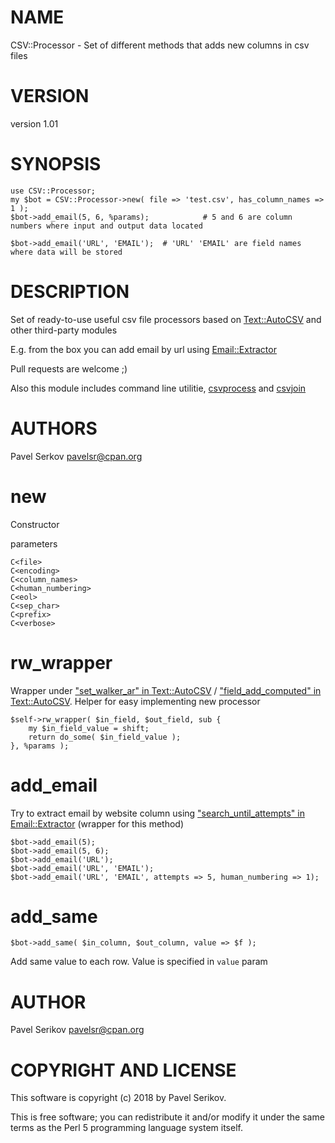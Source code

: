 # NAME

CSV::Processor - Set of different methods that adds new columns in csv files

# VERSION

version 1.01

# SYNOPSIS

    use CSV::Processor;
    my $bot = CSV::Processor->new( file => 'test.csv', has_column_names => 1 );    
    $bot->add_email(5, 6, %params);            # 5 and 6 are column numbers where input and output data located
    
    $bot->add_email('URL', 'EMAIL');  # 'URL' 'EMAIL' are field names where data will be stored

# DESCRIPTION

Set of ready-to-use useful csv file processors based on [Text::AutoCSV](https://metacpan.org/pod/Text::AutoCSV) and other third-party modules

E.g. from the box you can add email by url using [Email::Extractor](https://metacpan.org/pod/Email::Extractor)

Pull requests are welcome ;)

Also this module includes command line utilitie, [csvprocess](https://metacpan.org/pod/csvprocess) and  [csvjoin](https://metacpan.org/pod/csvjoin)

# AUTHORS

Pavel Serkov <pavelsr@cpan.org>

# new

Constructor

parameters

    C<file>
    C<encoding>
    C<column_names>
    C<human_numbering>
    C<eol>
    C<sep_char>
    C<prefix>
    C<verbose>

# rw\_wrapper

Wrapper under ["set\_walker\_ar" in Text::AutoCSV](https://metacpan.org/pod/Text::AutoCSV#set_walker_ar) / ["field\_add\_computed" in Text::AutoCSV](https://metacpan.org/pod/Text::AutoCSV#field_add_computed).
Helper for easy implementing new processor

    $self->rw_wrapper( $in_field, $out_field, sub {
        my $in_field_value = shift;
        return do_some( $in_field_value );
    }, %params );

# add\_email

Try to extract email by website column using ["search\_until\_attempts" in Email::Extractor](https://metacpan.org/pod/Email::Extractor#search_until_attempts) (wrapper for this method)

    $bot->add_email(5);
    $bot->add_email(5, 6);
    $bot->add_email('URL');
    $bot->add_email('URL', 'EMAIL');
    $bot->add_email('URL', 'EMAIL', attempts => 5, human_numbering => 1);

# add\_same

    $bot->add_same( $in_column, $out_column, value => $f );

Add same value to each row. Value is specified in `value` param

# AUTHOR

Pavel Serikov <pavelsr@cpan.org>

# COPYRIGHT AND LICENSE

This software is copyright (c) 2018 by Pavel Serikov.

This is free software; you can redistribute it and/or modify it under
the same terms as the Perl 5 programming language system itself.
